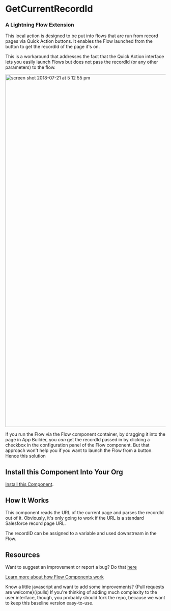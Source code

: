 
# GetCurrentRecordId  #

### A Lightning Flow Extension  ###

This local action is designed to be put into flows that are run from record pages via Quick Action buttons. It enables the Flow launched from the button to get the recordId of the page it's on. 

This is a workaround that addresses the fact that the Quick Action interface lets you easily launch Flows but does not pass the recordId (or any other parameters) to the flow.

<img width="1107" alt="screen shot 2018-07-21 at 5 12 55 pm" src="https://user-images.githubusercontent.com/3140883/43041031-80711d0c-8d09-11e8-969c-fb25f7a0e4ad.png">

If you run the Flow via the Flow component container, by dragging it into the page in App Builder, you _can_ get the recordId passed in by clicking a checkbox in the configuration panel of the Flow component. But that approach won't help you if you want to launch the Flow from a button. Hence this solution



## Install this Component Into Your Org ##

[Install this Component](https://sites.google.com/view/flowunofficial/flow-local-actions/get-current-recordid).



## How It Works ##

This component reads the URL of the current page and parses the recordId out of it. Obviously, it's only going to work if the URL is a standard Salesforce record page URL.

The recordID can be assigned to a variable and used downstream in the Flow.

## Resources ##

Want to suggest an improvement or report a bug? Do that [here](/issues)

[Learn more about how Flow Components work](/README.md)

Know a little javascript and want to add some improvements? {Pull requests are welcome}(/pulls) If you're thinking of adding much complexity to the user interface, though, you probably should fork the repo, because we want to keep this baseline version easy-to-use.

